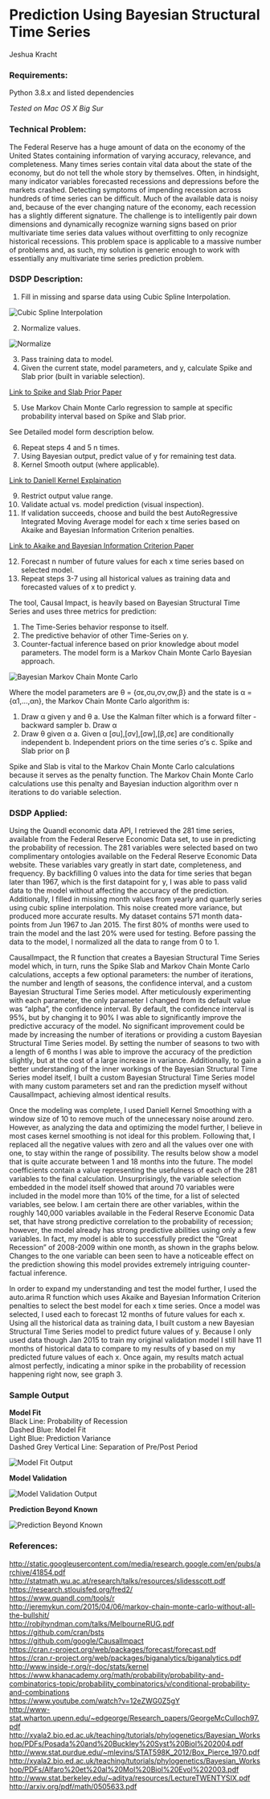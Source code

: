 # Prediction Using Bayesian Structural Time Series
Jeshua Kracht

### Requirements:
Python 3.8.x and listed dependencies

*Tested on Mac OS X Big Sur*

### Technical Problem:
The Federal Reserve has a huge amount of data on the economy of the United States containing information of varying accuracy, relevance, and completeness. Many times series contain vital data about the state of the economy, but do not tell the whole story by themselves. Often, in hindsight, many indicator variables forecasted recessions and depressions before the markets crashed. Detecting symptoms of impending recession across hundreds of time series can be difficult. Much of the available data is noisy and, because of the ever changing nature of the economy, each recession has a slightly different signature. The challenge is to intelligently pair down dimensions and dynamically recognize warning signs based on prior multivariate time series data values without overfitting to only recognize historical recessions. This problem space is applicable to a massive number of problems and, as such, my solution is generic enough to work with essentially any multivariate time series prediction problem.

### DSDP Description:
1. Fill in missing and sparse data using Cubic Spline Interpolation.

![Cubic Spline Interpolation](Readme/Cubic_Spline_Interpolation.png)

2. Normalize values.

![Normalize](Readme/Normalize.png)

3. Pass training data to model.
4. Given the current state, model parameters, and y, calculate Spike and Slab prior (built in
variable selection).

[Link to Spike and Slab Prior Paper](http://arxiv.org/pdf/math/0505633.pdf)

5. Use Markov Chain Monte Carlo regression to sample at specific probability interval based on Spike and Slab prior.

See Detailed model form description below.

6. Repeat steps 4 and 5 n times.
7. Using Bayesian output, predict value of y for remaining test data.
8. Kernel Smooth output (where applicable).

[Link to Daniell Kernel Explaination](http://www.stat.berkeley.edu/~aditya/resources/LectureTWENTYSIX.pdf)

9. Restrict output value range.
10. Validate actual vs. model prediction (visual inspection).
11. If validation succeeds, choose and build the best AutoRegressive Integrated Moving Average model for each x time series based on Akaike and Bayesian Information Criterion penalties.

[Link to Akaike and Bayesian Information Criterion Paper](http://xyala2.bio.ed.ac.uk/teaching/tutorials/phylogenetics/Bayesian_Workshop/PDFs/Posada%20and%20Buckley%20Syst%20Biol%202004.pdf)

12. Forecast n number of future values for each x time series based on selected model.
13. Repeat steps 3-7 using all historical values as training data and forecasted values of x to
predict y.

The tool, Causal Impact, is heavily based on Bayesian Structural Time Series and uses three metrics for prediction:

  1. The Time-Series behavior response to itself.
  2. The predictive behavior of other Time-Series on y.
  3. Counter-factual inference based on prior knowledge about model parameters.
  The model form is a Markov Chain Monte Carlo Bayesian approach.

![Bayesian Markov Chain Monte Carlo](Readme/Bayesian_Markov_Chain_Monte_Carlo.png)

Where the model parameters are θ = {σε,σu,σv,σw,β} and the state is α = {α1,...,αn}, the Markov Chain Monte Carlo algorithm is:

1. Draw α given y and θ
  a. Use the Kalman filter which is a forward filter - backward sampler
  b. Draw α
2. Draw θ given α
  a. Given α [σu],[σv],[σw],[β,σε] are conditionally independent
  b. Independent priors on the time series σ’s
  c. Spike and Slab prior on β

Spike and Slab is vital to the Markov Chain Monte Carlo calculations because it serves as the penalty function. The Markov Chain Monte Carlo calculations use this penalty and Bayesian induction algorithm over n iterations to do variable selection.

### DSDP Applied:
Using the Quandl economic data API, I retrieved the 281 time series, available from the Federal Reserve Economic Data set, to use in predicting the probability of recession. The 281 variables were selected based on two complimentary ontologies available on the Federal Reserve Economic Data website. These variables vary greatly in start date, completeness, and frequency. By backfilling 0 values into the data for time series that began later than 1967, which is the first datapoint for y, I was able to pass valid data to the model without affecting the accuracy of the prediction. Additionally, I filled in missing month values from yearly and quarterly series using cubic spline interpolation. This noise created more variance, but produced more accurate results. My dataset contains 571 month data-points from Jun 1967 to Jan 2015. The first 80% of months were used to train the model and the last 20% were used for testing. Before passing the data to the model, I normalized all the data to range from 0 to 1.

CausalImpact, the R function that creates a Bayesian Structural Time Series model which, in turn, runs the Spike Slab and Markov Chain Monte Carlo calculations, accepts a few optional parameters: the number of iterations, the number and length of seasons, the confidence interval, and a custom Bayesian Structural Time Series model. After meticulously experimenting with each parameter, the only parameter I changed from its default value was “alpha”, the confidence interval. By default, the confidence interval is 95%, but by changing it to 90% I was able to significantly improve the predictive accuracy of the model. No significant improvement could be made by increasing the number of iterations or providing a custom Bayesian Structural Time Series model. By setting the number of seasons to two with a length of 6 months I was able to improve the accuracy of the prediction slightly, but at the cost of a large increase in variance. Additionally, to gain a better understanding of the inner workings of the Bayesian Structural Time Series model itself, I built a custom Bayesian Structural Time Series model with many custom parameters set and ran the prediction myself without CausalImpact, achieving almost identical results.

Once the modeling was complete, I used Daniell Kernel Smoothing with a window size of 10 to remove much of the unnecessary noise around zero. However, as analyzing the data and optimizing the model further, I believe in most cases kernel smoothing is not ideal for this problem. Following that, I replaced all the negative values with zero and all the values over one with one, to stay within the range of possibility. The results below show a model that is quite accurate between 1 and 18 months into the future. The model coefficients contain a value representing the usefulness of each of the 281 variables to the final calculation. Unsurprisingly, the variable selection embedded in the model itself showed that around 70 variables were included in the model more than 10% of the time, for a list of selected variables, see below. I am certain there are other variables, within the roughly 140,000 variables available in the Federal Reserve Economic Data set, that have strong predictive correlation to the probability of recession; however, the model already has strong predictive abilities using only a few variables. In fact, my model is able to successfully predict the “Great Recession” of 2008-2009 within one month, as shown in the graphs below. Changes to the one variable can been seen to have a noticeable effect on the prediction showing this model provides extremely intriguing counter-factual inference.

In order to expand my understanding and test the model further, I used the auto.arima R function which uses Akaike and Bayesian Information Criterion penalties to select the best model for each x time series. Once a model was selected, I used each to forecast 12 months of future values for each x. Using all the historical data as training data, I built custom a new Bayesian Structural Time Series model to predict future values of y. Because I only used data though Jan 2015 to train my original validation model I still have 11 months of historical data to compare to my results of y based on my predicted future values of each x. Once again, my results match actual almost perfectly, indicating a minor spike in the probability of recession happening right now, see graph 3.

### Sample Output
**Model Fit**<br />
Black Line: Probability of Recession<br />
Dashed Blue: Model Fit<br />
Light Blue: Prediction Variance<br />
Dashed Grey Vertical Line: Separation of Pre/Post Period

![Model Fit Output](Readme/Model_Fit_Output.png)

**Model Validation**

![Model Validation Output](Readme/Model_Validation_Output.png)

**Prediction Beyond Known**

![Prediction Beyond Known](Readme/Prediction_Beyond_Known.png)

### References:
http://static.googleusercontent.com/media/research.google.com/en/pubs/archive/41854.pdf<br />
http://statmath.wu.ac.at/research/talks/resources/slidesscott.pdf<br />
https://research.stlouisfed.org/fred2/<br />
https://www.quandl.com/tools/r<br />
http://jeremykun.com/2015/04/06/markov-chain-monte-carlo-without-all-the-bullshit/<br />
http://robjhyndman.com/talks/MelbourneRUG.pdf<br />
https://github.com/cran/bsts<br />
https://github.com/google/CausalImpact<br />
https://cran.r-project.org/web/packages/forecast/forecast.pdf<br />
https://cran.r-project.org/web/packages/biganalytics/biganalytics.pdf<br />
http://www.inside-r.org/r-doc/stats/kernel<br />
https://www.khanacademy.org/math/probability/probability-and-combinatorics-topic/probability_combinatorics/v/conditional-probability-and-combinations<br />
https://www.youtube.com/watch?v=12eZWG0Z5gY<br />
http://www-stat.wharton.upenn.edu/~edgeorge/Research_papers/GeorgeMcCulloch97.pdf<br />
http://xyala2.bio.ed.ac.uk/teaching/tutorials/phylogenetics/Bayesian_Workshop/PDFs/Posada%20and%20Buckley%20Syst%20Biol%202004.pdf<br />
http://www.stat.purdue.edu/~mlevins/STAT598K_2012/Box_Pierce_1970.pdf<br />
http://xyala2.bio.ed.ac.uk/teaching/tutorials/phylogenetics/Bayesian_Workshop/PDFs/Alfaro%20et%20al%20Mol%20Biol%20Evol%202003.pdf<br />
http://www.stat.berkeley.edu/~aditya/resources/LectureTWENTYSIX.pdf<br />
http://arxiv.org/pdf/math/0505633.pdf<br />
